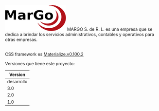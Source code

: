 <img src="https://github.com/doglez/webpage-margo/blob/develop/assets/img/logo_normal.png" alt="MARGO" width="200" height="85">
<span>MARGO S. de R. L. es una empresa que se dedica a brindar los servicios administrativos, contables y operativos para otras empresas.</span></br></br>

<span>CSS framework es </span><a href="http://archives.materializecss.com/0.100.2/">Materialize.v0.100.2</a>

<span>Versiones que tiene este proyecto:</span>

| Version    |
| ---------- |
| desarrollo |
| 3.0        |
| 2.0        |
| 1.0        |
